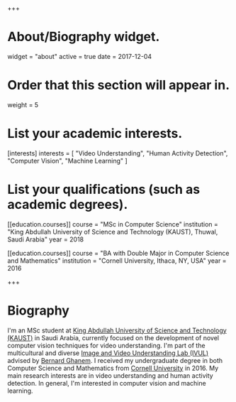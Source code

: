 +++
# About/Biography widget.
widget = "about"
active = true
date = 2017-12-04

# Order that this section will appear in.
weight = 5

# List your academic interests.
[interests]
  interests = [
    "Video Understanding",
    "Human Activity Detection",
    "Computer Vision",
    "Machine Learning"
  ]

# List your qualifications (such as academic degrees).
[[education.courses]]
  course = "MSc in Computer Science"
  institution = "King Abdullah University of Science and Technology (KAUST), Thuwal, Saudi Arabia"
  year = 2018

[[education.courses]]
  course = "BA with Double Major in Computer Science and Mathematics"
  institution = "Cornell University, Ithaca, NY, USA"
  year = 2016
 
+++

# Biography

I'm an MSc student at [King Abdullah University of Science and Technology (KAUST)](https://www.kaust.edu.sa) in Saudi Arabia, currently focused on the development of novel computer vision techniques for video understanding. I'm part of the multicultural and diverse [Image and Video Understanding Lab (IVUL)](https://ivul.kaust.edu.sa/) advised by [Bernard Ghanem](http://www.bernardghanem.com). I received my undergraduate degree in both Computer Science and Mathematics from [Cornell University](https://www.cornell.edu) in 2016. My main research interests are in video understanding and human activity detection. In general, I'm interested in computer vision and machine learning.